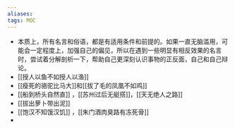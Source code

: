 ```yaml
---
aliases: 
tags: MOC 
---
```

- 本质上，所有名言和俗语，都是有适用条件和前提的。如果一直无脑滥用，可能会一定程度上，加强自己的偏见，所以在遇到一些明显有相反效果的名言时，尝试着分解剖析一下，帮助自己更深刻认识事物的正反面，自己和自己辩论。
- [[授人以鱼不如授人以渔]]
- [[瘦死的骆驼比马大]]和[[拔了毛的凤凰不如鸡]]
- [[船到桥头自然直]] ，[[苏州过后无艇搭]]，[[天无绝人之路]]
- [[拔出萝卜带出泥]]
- [[饱汉不知饿汉饥]] ，[[朱门酒肉臭路有冻死骨]]
-
